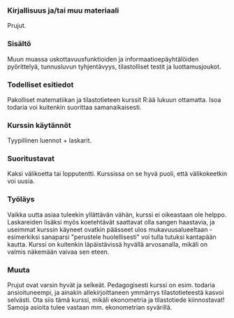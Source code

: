 ### Kirjallisuus ja/tai muu materiaali

Prujut.

### Sisältö

Muun muassa uskottavuusfunktioiden ja informaatioepäyhtälöiden pyörittelyä, tunnusluvun tyhjentävyys, tilastolliset testit ja luottamusjoukot.

### Todelliset esitiedot

Pakolliset matematiikan ja tilastotieteen kurssit R:ää lukuun ottamatta. Isoa todaria voi kuitenkin suorittaa samanaikaisesti.

### Kurssin käytännöt

Tyypillinen luennot + laskarit.

### Suoritustavat

Kaksi välikoetta tai lopputentti. Kurssissa on se hyvä puoli, että välikokeetkin voi uusia.

### Työläys

Vaikka uutta asiaa tuleekin yllättävän vähän, kurssi ei oikeastaan ole helppo. Laskareiden lisäksi myös koetehtävät saattavat olla sangen haastavia, ja useimmat kurssin käyneet ovatkin päässeet ulos mukavuusalueeltaan - esimerkiksi sanaparsi "perustele huolellisesti" voi tulla tutuksi kantapään kautta. Kurssi on kuitenkin läpäistävissä hyvällä arvosanalla, mikäli on valmis näkemään vaivaa sen eteen.

### Muuta

Prujut ovat varsin hyvät ja selkeät. Pedagogisesti kurssi on esim. todaria ansioituneempi, ja ainakin allekirjoittaneen ymmärrys tilastotieteestä kasvoi selvästi. Ota siis tämä kurssi, mikäli ekonometria ja tilastotiede kiinnostavat! Samoja asioita tulee vastaan mm. ekonometrian syvärillä.